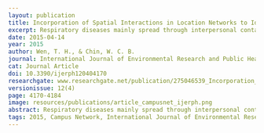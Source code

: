 ```yaml
---
layout: publication
title: Incorporation of Spatial Interactions in Location Networks to Identify Critical Geo-Referenced Routes for Assessing Disease Control Measures on a Large-Scale Campus
excerpt: Respiratory diseases mainly spread through interpersonal contact. Class suspension is the most direct strategy to prevent the spread of disease through elementary or secondary schools by blocking the contact network. However, as university students usually attend courses in different buildings, the daily contact patterns on a university campus are complicated, and once disease clusters have occurred, suspending classes is far from an efficient strategy to control disease spread. 
date: 2015-04-14
year: 2015
author: Wen, T. H., & Chin, W. C. B.
journal: International Journal of Environmental Research and Public Health
cat: Journal Article
doi: 10.3390/ijerph120404170
researchgate: www.researchgate.net/publication/275046539_Incorporation_of_Spatial_Interactions_in_Location_Networks_to_Identify_Critical_Geo-Referenced_Routes_for_Assessing_Disease_Control_Measures_on_a_Large-Scale_Campus
versionissue: 12(4)
page: 4170-4184
image: resources/publications/article_campusnet_ijerph.png
abstract: Respiratory diseases mainly spread through interpersonal contact. Class suspension is the most direct strategy to prevent the spread of disease through elementary or secondary schools by blocking the contact network. However, as university students usually attend courses in different buildings, the daily contact patterns on a university campus are complicated, and once disease clusters have occurred, suspending classes is far from an efficient strategy to control disease spread. The purpose of this study is to propose a methodological framework for generating campus location networks from a routine administration database, analyzing the community structure of the network, and identifying the critical links and nodes for blocking respiratory disease transmission. The data comes from the student enrollment records of a major comprehensive university in Taiwan. We combined the social network analysis and spatial interaction model to establish a geo-referenced community structure among the classroom buildings. We also identified the critical links among the communities that were acting as contact bridges and explored the changes in the location network after the sequential removal of the high-risk buildings. Instead of conducting a questionnaire survey, the study established a standard procedure for constructing a location network on a large-scale campus from a routine curriculum database. We also present how a location network structure at a campus could function to target the high-risk buildings as the bridges connecting communities for blocking disease transmission.
tags: 2015, Campus Network, International Journal of Environmental Research and Public Health, Spatial, Disease, Journal, Network Metrics, Community
---
```


